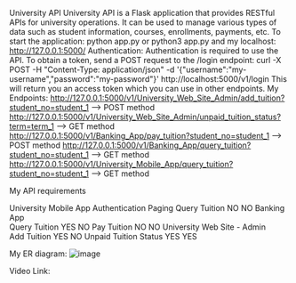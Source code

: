 University API
University API is a Flask application that provides RESTful APIs for university operations. It can be used to manage various types of data such as student information, courses, enrollments, payments, etc.
To start the application:
python app.py or python3 app.py
and my localhost: http://127.0.0.1:5000/
Authentication:
Authentication is required to use the API. To obtain a token, send a POST request to the /login endpoint:
curl -X POST -H "Content-Type: application/json" -d '{"username":"my-username","password":"my-password"}' http://localhost:5000/v1/login
This will return you an access token which you can use in other endpoints.
My Endpoints:
http://127.0.0.1:5000/v1/University_Web_Site_Admin/add_tuition?student_no=student_1 --> POST method
http://127.0.0.1:5000/v1/University_Web_Site_Admin/unpaid_tuition_status?term=term_1 --> GET method
http://127.0.0.1:5000/v1/Banking_App/pay_tuition?student_no=student_1 --> POST method
http://127.0.0.1:5000/v1/Banking_App/query_tuition?student_no=student_1 --> GET method
http://127.0.0.1:5000/v1/University_Mobile_App/query_tuition?student_no=student_1 --> GET method

My API requirements
 
University Mobile App 	Authentication	Paging
Query Tuition	                NO	       NO
Banking App 		
Query Tuition	                YES	       NO
Pay Tuition	                  NO	       NO
University Web Site - Admin		
Add Tuition	                  YES	       NO
Unpaid Tuition Status	        YES	      YES


My ER diagram:
![image](https://github.com/zeynep8900/SE4458midterm/assets/93615577/963eb24f-c24b-4c29-a47b-83a81b88f330)

Video Link:


